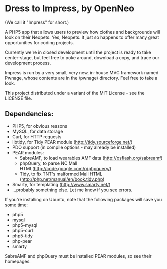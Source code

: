 Dress to Impress, by OpenNeo
============================================

(We call it "Impress" for short.)

A PHP5 app that allows users to preview how clothes and backgrounds will look
on their Neopets. Yes, Neopets. It just so happens to offer many great
opportunities for coding projects.

Currently we're in closed development until the project is ready to take
center-stage, but feel free to poke around, download a copy, and trace our
development process.

Impress is run by a very small, very new, in-house MVC framework named Pwnage,
whose contents are in the /pwnage/ directory. Feel free to take a look.

This project distributed under a variant of the MIT License - see the LICENSE
file.

Dependencies:
-------------
  - PHP5, for obvious reasons
  - MySQL, for data storage
  - Curl, for HTTP requests
  - libtidy, for Tidy PEAR module (http://tidy.sourceforge.net/)
  - PDO support (in compile options - may already be installed)
  - PEAR modules:
    - SabreAMF, to load wearables AMF data (http://osflash.org/sabreamf)
    - phpQuery, to parse NC Mall HTML(http://code.google.com/p/phpquery/)
    - Tidy, to fix TNT's malformed Mall HTML (http://php.net/manual/en/book.tidy.php)
  - Smarty, for templating (http://www.smarty.net/)
  - ...probably something else. Let me know if you see errors.
  
If you're installing on Ubuntu, note that the following packages will save you
some time:

  - php5
  - mysql
  - php5-mysql
  - php5-curl
  - php5-tidy
  - php-pear
  - smarty

SabreAMF and phpQuery must be installed PEAR modules, so see their homepages.
